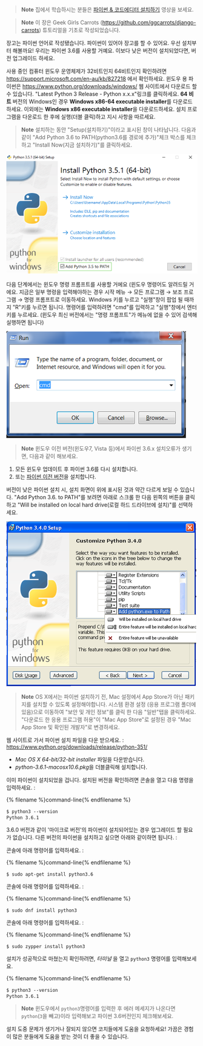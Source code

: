 
> **Note** 집에서 학습하시는 분들은 [파이썬 & 코드에디터 설치하기](https://www.youtube.com/watch?v=pVTaqzKZCdA) 영상을 보세요.


> **Note** 이 장은 Geek Girls Carrots (https://github.com/ggcarrots/django-carrots) 튜토리얼을 기초로 작성되었습니다.

장고는 파이썬 언어로 작성됐습니다. 파이썬이 있어야 장고를 할 수 있어요. 우선 설치부터 해볼까요! 우리는 파이썬 3.6를 사용할 거예요. 이보다 낮은 버전이 설치되었다면, 버전 업그레이드 하세요.

<!--sec data-title="Windows" data-id="python_windows_ko" data-collapse=true ces-->

사용 중인 컴퓨터 윈도우 운영체제가 32비트인지 64비트인지 확인하려면 https://support.microsoft.com/en-au/kb/827218 에서 확인하세요. 윈도우 용 파이썬은 https://www.python.org/downloads/windows/ 웹 사이트에서 다운로드 할 수 있습니다. "Latest Python 3 Release - Python x.x.x"링크를 클릭하세요. **64 비트** 버전의 Windows인 경우 **Windows x86-64 executable installer**를 다운로드하세요. 이외에는 **Windows x86 executable installer**을 다운로드하세요. 설치 프로그램을 다운로드 한 후에 실행(더블 클릭)하고 지시 사항을 따르세요.

> **Note** 설치하는 동안 "Setup(설치하기)"이라고 표시된 창이 나타납니다. 다음과 같이 "Add Python 3.6 to PATH(python3.6를 경로에 추가)"체크 박스를 체크하고 "Install Now(지금 설치하기)"를 클릭하세요.

![Don't forget to add Python to the Path](../python_installation/images/python-installation-options.png)

다음 단계에서는 윈도우 명령 프롬프트를 사용할 거에요 (윈도우 명령어도 알려드릴 거에요. 지금은 일부 명령을 입력해야하는 경우 시작 메뉴 → 모든 프로그램 → 보조 프로그램 → 명령 프롬프트로 이동하세요. Windows 키를 누르고 "실행"창이 팝업 될 때까지 "R"키를 누르면 됩니다. 명령어를 입력하려면 "cmd"를 입력하고 "실행"창에서 엔터키를 누르세요. (윈도우 최신 버전에서는 "명령 프롬프트"가 메뉴에 없을 수 있어 검색해 실행하면 됩니다)

![Type "cmd" in the "Run" window](../python_installation/images/windows-plus-r.png)

> **Note** 윈도우 이전 버전(윈도우7, Vista 등)에서 파이썬 3.6.x 설치오류가 생기면, 다음과 같이 해보세요.

1. 모든 윈도우 업데이트 후 파이썬 3.6를 다시 설치합니다.
2. 또는 [파이썬 이전 버전](https://www.python.org/downloads/windows/)을 설치합니다. 

버전이 낮은 파이썬 설치 시, 설치 화면이 위에 표시된 것과 약간 다르게 보일 수 있습니다. "Add Python 3.6. to PATH"를 보려면 아래로 스크롤 한 다음 왼쪽의 버튼을 클릭하고 "Will be installed on local hard drive(로컬 하드 드라이브에 설치)"를 선택하세요.

![Add Python to the Path, older versions](../python_installation/images/add_python_to_windows_path.png)

<!--endsec-->

<!--sec data-title="OS X" data-id="python_OSX_ko"
data-collapse=true ces-->

> **Note** OS X에서는 파이썬 설치하기 전, Mac 설정에서 App Store가 아닌 패키지를 설치할 수 있도록 설정해야합니다. 시스템 환경 설정 (응용 프로그램 폴더에 있음)으로 이동하여 "보안 및 개인 정보"를 클릭 한 다음 "일반"탭을 클릭하세요. "다운로드 한 응용 프로그램 허용"이 "Mac App Store"로 설정된 경우 "Mac App Store 및 확인된 개발자"로 변경하세요.

웹 사이트로 가서 파이썬 설치 파일을 다운 받으세요. : https://www.python.org/downloads/release/python-351/

* *Mac OS X 64-bit/32-bit installer* 파일을 다운받습니다.
* *python-3.6.1-macosx10.6.pkg*을 더블클릭해 설치합니다.

<!--endsec-->

<!--sec data-title="Linux" data-id="python_linux_ko"
data-collapse=true ces-->

이미 파이썬이 설치되었을 겁니다. 설치된 버전을 확인하려면 콘솔을 열고 다음 명령을 입력하세요. :

{% filename %}command-line{% endfilename %}
```
$ python3 --version
Python 3.6.1
```

3.6.0 버전과 같이 '마이크로 버전'의 파이썬이 설치되어있는 경우 업그레이드 할 필요가 없습니다. 다른 버전의 파이썬을 설치하고 싶으면 아래와 같이하면 됩니다. :

<!--endsec-->


<!--sec data-title="Debian / Ubuntu" data-id="python_debian_ko"
data-collapse=true ces-->

콘솔에 아래 명령어를 입력하세요. :

{% filename %}command-line{% endfilename %}
```
$ sudo apt-get install python3.6
```

<!--endsec-->

<!--sec data-title="Fedora" data-id="python_fedora_ko"
data-collapse=true ces-->

콘솔에 아래 명령어를 입력하세요. :

{% filename %}command-line{% endfilename %}
```
$ sudo dnf install python3
```

<!--endsec-->

<!--sec data-title="openSUSE" data-id="python_openSUSE_ko"
data-collapse=true ces-->

콘솔에 아래 명령어를 입력하세요. :

{% filename %}command-line{% endfilename %}
```
$ sudo zypper install python3
```

<!--endsec-->

설치가 성공적으로 마쳤는지 확인하려면, *터미널* 을 열고 `python3` 명령어를 입력해보세요.

{% filename %}command-line{% endfilename %}
```
$ python3 --version
Python 3.6.1
```

> **Note** 윈도우에서 `python3`명령어를 입력한 후 에러 메세지가 나온다면 `python`(`3`을 빼고)이라 입력해보고 파이썬 3.6버전인지 체크해보세요.

설치 도중 문제가 생기거나 잘되지 않으면 코치들에게 도움을 요청하세요! 가끔은 경험이 많은 분들에게 도움을 받는 것이 더 좋을 수 있습니다.
